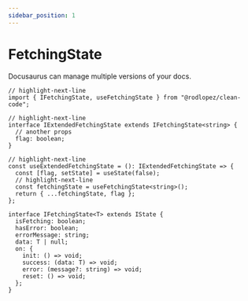 ```yaml
---
sidebar_position: 1
---
```


# FetchingState

Docusaurus can manage multiple versions of your docs.

```tsx title="useExtendedFetchingState.ts"
// highlight-next-line
import { IFetchingState, useFetchingState } from "@rodlopez/clean-code";

// highlight-next-line
interface IExtendedFetchingState extends IFetchingState<string> {
  // another props
  flag: boolean;
}

// highlight-next-line
const useExtendedFetchingState = (): IExtendedFetchingState => {
  const [flag, setState] = useState(false);
  // highlight-next-line
  const fetchingState = useFetchingState<string>();
  return { ...fetchingState, flag };
};
```

```tsx title="IFetchingState.ts"
interface IFetchingState<T> extends IState {
  isFetching: boolean;
  hasError: boolean;
  errorMessage: string;
  data: T | null;
  on: {
    init: () => void;
    success: (data: T) => void;
    error: (message?: string) => void;
    reset: () => void;
  };
}
```
